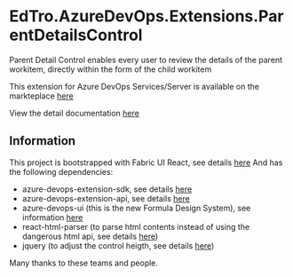 # EdTro.AzureDevOps.Extensions.ParentDetailsControl
Parent Detail Control enables every user to review the details of the parent workitem, directly within the form of the child workitem

This extension for Azure DevOps Services/Server is available on the markteplace [here](https://marketplace.visualstudio.com/items?itemName=realdolmen.EdTro-AzureDevOps-Extensions-QueryBasedBoards-Public)

View the detail documentation [here](public/details.md)

## Information
This project is bootstrapped with Fabric UI React, see details [here](https://developer.microsoft.com/en-us/fluentui#/get-started/web#option-1-quick-start)
And has the following dependencies:
* azure-devops-extension-sdk, see details [here](https://github.com/Microsoft/azure-devops-extension-sdk)
* azure-devops-extension-api, see details [here](https://github.com/Microsoft/azure-devops-extension-api)
* azure-devops-ui (this is the new Formula Design System), see information [here](https://developer.microsoft.com/en-us/azure-devops/)
* react-html-parser (to parse html contents instead of using the dangerous html api, see details [here](https://github.com/wrakky/react-html-parser))
* jquery (to adjust the control heigth, see details [here](https://jquery.com/)) 

Many thanks to these teams and people.


